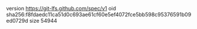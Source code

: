 version https://git-lfs.github.com/spec/v1
oid sha256:f8fdaedc11ca51d0c693ae61cf60e5ef4072fce5bb598c95376591b09ed0729d
size 54944
